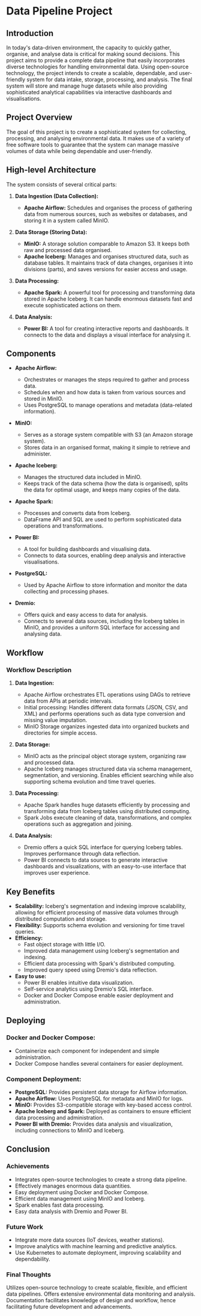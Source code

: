 #  Data Pipeline Project

## Introduction

In today's data-driven environment, the capacity to quickly gather, organise, and analyse data is critical for making sound decisions. This project aims to provide a complete data pipeline that easily incorporates diverse technologies for handling environmental data. Using open-source technology, the project intends to create a scalable, dependable, and user-friendly system for data intake, storage, processing, and analysis. The final system will store and manage huge datasets while also providing sophisticated analytical capabilities via interactive dashboards and visualisations.

## Project Overview

The goal of this project is to create a sophisticated system for collecting, processing, and analysing environmental data. It makes use of a variety of free software tools to guarantee that the system can manage massive volumes of data while being dependable and user-friendly.

## High-level Architecture

The system consists of several critical parts:

1. **Data Ingestion (Data Collection):**
    - **Apache Airflow:** Schedules and organises the process of gathering data from numerous sources, such as websites or databases, and storing it in a system called MinIO.

2. **Data Storage (Storing Data):**
    - **MinIO:** A storage solution comparable to Amazon S3. It keeps both raw and processed data organised.
    - **Apache Iceberg:** Manages and organises structured data, such as database tables. It maintains track of data changes, organises it into divisions (parts), and saves versions for easier access and usage.

3. **Data Processing:**
    - **Apache Spark:** A powerful tool for processing and transforming data stored in Apache Iceberg. It can handle enormous datasets fast and execute sophisticated actions on them.

4. **Data Analysis:**
    - **Power BI:** A tool for creating interactive reports and dashboards. It connects to the data and displays a visual interface for analysing it.

## Components

- **Apache Airflow:**
    - Orchestrates or manages the steps required to gather and process data.
    - Schedules when and how data is taken from various sources and stored in MinIO.
    - Uses PostgreSQL to manage operations and metadata (data-related information).

- **MinIO:**
    - Serves as a storage system compatible with S3 (an Amazon storage system).
    - Stores data in an organised format, making it simple to retrieve and administer.

- **Apache Iceberg:**
    - Manages the structured data included in MinIO.
    - Keeps track of the data schema (how the data is organised), splits the data for optimal usage, and keeps many copies of the data.

- **Apache Spark:**
    - Processes and converts data from Iceberg.
    - DataFrame API and SQL are used to perform sophisticated data operations and transformations.

- **Power BI:**
    - A tool for building dashboards and visualising data.
    - Connects to data sources, enabling deep analysis and interactive visualisations.

- **PostgreSQL:**
    - Used by Apache Airflow to store information and monitor the data collecting and processing phases.

- **Dremio:**
    - Offers quick and easy access to data for analysis.
    - Connects to several data sources, including the Iceberg tables in MinIO, and provides a uniform SQL interface for accessing and analysing data.

## Workflow

### Workflow Description

1. **Data Ingestion:**
    - Apache Airflow orchestrates ETL operations using DAGs to retrieve data from APIs at periodic intervals.
    - Initial processing: Handles different data formats (JSON, CSV, and XML) and performs operations such as data type conversion and missing value imputation.
    - MinIO Storage organizes ingested data into organized buckets and directories for simple access.

2. **Data Storage:**
    - MinIO acts as the principal object storage system, organizing raw and processed data.
    - Apache Iceberg manages structured data via schema management, segmentation, and versioning. Enables efficient searching while also supporting schema evolution and time travel queries.

3. **Data Processing:**
    - Apache Spark handles huge datasets efficiently by processing and transforming data from Iceberg tables using distributed computing.
    - Spark Jobs execute cleaning of data, transformations, and complex operations such as aggregation and joining.

4. **Data Analysis:**
    - Dremio offers a quick SQL interface for querying Iceberg tables. Improves performance through data reflection.
    - Power BI connects to data sources to generate interactive dashboards and visualizations, with an easy-to-use interface that improves user experience.

## Key Benefits

- **Scalability:** Iceberg's segmentation and indexing improve scalability, allowing for efficient processing of massive data volumes through distributed computation and storage.
- **Flexibility:** Supports schema evolution and versioning for time travel queries.
- **Efficiency:**
    - Fast object storage with little I/O.
    - Improved data management using Iceberg's segmentation and indexing.
    - Efficient data processing with Spark's distributed computing.
    - Improved query speed using Dremio's data reflection.
- **Easy to use:**
    - Power BI enables intuitive data visualization.
    - Self-service analytics using Dremio's SQL interface.
    - Docker and Docker Compose enable easier deployment and administration.

## Deploying

### Docker and Docker Compose:

- Containerize each component for independent and simple administration.
- Docker Compose handles several containers for easier deployment.

### Component Deployment:

- **PostgreSQL:** Provides persistent data storage for Airflow information.
- **Apache Airflow:** Uses PostgreSQL for metadata and MinIO for logs.
- **MinIO:** Provides S3-compatible storage with key-based access control.
- **Apache Iceberg and Spark:** Deployed as containers to ensure efficient data processing and administration.
- **Power BI with Dremio:** Provides data analysis and visualization, including connections to MinIO and Iceberg.

## Conclusion

### Achievements

- Integrates open-source technologies to create a strong data pipeline.
- Effectively manages enormous data quantities.
- Easy deployment using Docker and Docker Compose.
- Efficient data management using MinIO and Iceberg.
- Spark enables fast data processing.
- Easy data analysis with Dremio and Power BI.

### Future Work

- Integrate more data sources (IoT devices, weather stations).
- Improve analytics with machine learning and predictive analytics.
- Use Kubernetes to automate deployment, improving scalability and dependability.

### Final Thoughts

Utilizes open-source technology to create scalable, flexible, and efficient data pipelines. Offers extensive environmental data monitoring and analysis. Documentation facilitates knowledge of design and workflow, hence facilitating future development and advancements.

